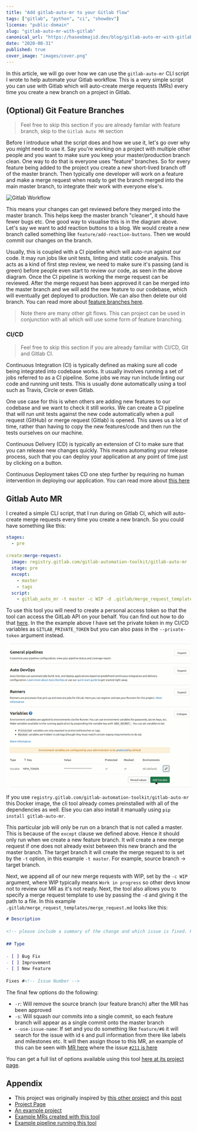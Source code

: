 ```yaml
---
title: "Add gitlab-auto-mr to your Gitlab flow"
tags: ["gitlab", "python", "ci", "showdev"]
license: "public-domain"
slug: "gitlab-auto-mr-with-gitlab"
canonical_url: "https://haseebmajid.dev/blog/gitlab-auto-mr-with-gitlab/"
date: "2020-08-31"
published: true
cover_image: "images/cover.png"
---
```


In this article, we will go over how we can use the `gitlab-auto-mr` CLI script I wrote to help automate your Gitlab
workflow. This is a very simple script you can use with Gitlab which will auto-create merge requests (MRs) every time you
create a new branch on a project in Gitlab.

## (Optional) Git Feature Branches

> Feel free to skip this section if you are already familar with feature branch, skip to the `Gitlab Auto MR` section

Before I introduce what the script does and how we use it, let's go over why you might need to use it.
Say you're working on a project with multiple other people and you want to make sure you keep your master/production
branch clean. One way to do that is everyone uses "feature" branches. So for every feature being added to the project
you create a new short-lived branch off of the master branch. Then typically one developer will work on a feature
and make a merge request when ready to get the branch merged into the main master branch, to integrate their work
with everyone else's.

![Gitlab Workflow](https://docs.gitlab.com/ee/ci/introduction/img/gitlab_workflow_example_11_9.png)

This means your changes can get reviewed before they merged into the master branch. This helps keep the master branch
"cleaner", it should have fewer bugs etc. One good way to visualise this is in the diagram above. Let's say we want
to add reaction buttons to a blog. We would create a new branch called something like `feature/add-reaction-buttons`.
Then we would commit our changes on the branch.

Usually, this is coupled with a CI pipeline which will auto-run against our code. It may run jobs like unit tests, linting
and static code analysis. This acts as a kind of first step review, we need to make sure it's passing (and is green) before
people even start to review our code, as seen in the above diagram. Once the CI pipeline is working the merge request can
be reviewed. After the merge request has been approved it can be merged into the master branch and we will add the new
feature to our codebase, which will eventually get deployed to production. We can also then delete our old branch.
You can read more about [feature branches here](https://www.atlassian.com/git/tutorials/comparing-workflows/feature-branch-workflow).

> Note there are many other git flows. This can project can be used in conjunction with all which will use some form of feature branching.

### CI/CD

> Feel free to skip this section if you are already familiar with CI/CD, Git and Gitlab CI.

Continuous Integration (CI) is typically defined as making sure all code being integrated into codebase works.
It usually involves running a set of jobs referred to as a CI pipeline. Some jobs we may run include linting our
code and running unit tests. This is usually done automatically using a tool such as Travis, Circle or even Gitlab.

One use case for this is when others are adding new features to our codebase and we want to check it
still works. We can create a CI pipeline that will run unit tests against the new code automatically when a pull request
(GitHub) or merge request (Gitlab) is opened. This saves us a lot of time, rather than having to copy the new
features/code and then run the tests ourselves on our machine.

Continuous Delivery (CD) is typically an extension of CI to make sure that you can release new changes quickly.
This means automating your release process, such that you can deploy your application at any point of time just
by clicking on a button.

Continuous Deployment takes CD one step further by requiring no human intervention in deploying our application.
You can read more about [this here](https://www.atlassian.com/continuous-delivery/principles/continuous-integration-vs-delivery-vs-deployment)

## Gitlab Auto MR

I created a simple CLI script, that I run during on Gitlab CI, which will auto-create merge requests every time you create a new branch.
So you could have something like this:

```yml
stages:
  - pre

create:merge-request:
  image: registry.gitlab.com/gitlab-automation-toolkit/gitlab-auto-mr
  stage: pre
  except:
    - master
    - tags
  script:
    - gitlab_auto_mr -t master -c WIP -d .gitlab/merge_request_templates/merge_request.md -r -s --use-issue-name
```

To use this tool you will need to create a personal access token so that the tool can access the GitLab API on your behalf.
You can find out how to do that [here](https://docs.gitlab.com/ee/user/profile/personal_access_tokens.html). In the
the example above I have set the private token in my CI/CD variables as `GITLAB_PRIVATE_TOKEN` but you can also pass in the
`--private-token` argument instead.

![CI/CD Variables in Gitlab CI](images/ci-vars.gif)

If you use `registry.gitlab.com/gitlab-automation-toolkit/gitlab-auto-mr` this Docker image, the cli tool already
comes preinstalled with all of the dependencies as well. Else you can also install it manually using
`pip install gitlab-auto-mr`.

This particular job will only be run on a branch that is not called a master. This is because of the `except` clause
we defined above. Hence it should only run when we create a new feature branch. It will create a new merge request
if one does not already exist between this new branch and the master branch. The target branch it will create the
merge request to is set by the `-t` option, in this example `-t master`. For example, source branch -> target branch.

Next, we append all of our new merge requests with WIP, set by the `-c WIP` argument, where WIP typically means
`Work in progress` so other devs know not to review our MR as it's not ready. Next, the tool also allows you to
specify a merge request template to use by passing the `-d` and giving it the path to a file. In this example
`.gitlab/merge_request_templates/merge_request.md` looks like this:

```md
# Description

<!-- please include a summary of the change and which issue is fixed. Please also include relevant motivation and context. List any dependencies that are required for this change. -->

## Type

- [ ] Bug Fix
- [ ] Improvement
- [ ] New Feature

Fixes #<!-- Issue Number -->
```

The final few options do the following:

- `-r`: Will remove the source branch (our feature branch) after the MR has been approved
- `-s`: Will squash our commits into a single commit, so each feature branch will appear as a single commit onto the master branch
- `--use-issue-name`: If set and you do something like `feature/#6` it will search for the issue with id `6` and pull information from there like labels and milestones etc. It will then assign those to this MR, an example of this can be seen with [MR here](https://gitlab.com/hmajid2301/stegappasaurus/-/merge_requests/196) where the issue [`#211` is here](https://gitlab.com/hmajid2301/stegappasaurus/-/issues/211)

You can get a full list of options available using this tool
[here at its project page](https://gitlab.com/gitlab-automation-toolkit/gitlab-auto-mr).

## Appendix

- This project was originally inspired by [this other project](https://gitlab.com/tmaier/gitlab-auto-merge-request) and this [post](https://rpadovani.com/open-mr-gitlab-ci)
- [Project Page](https://gitlab.com/gitlab-automation-toolkit/gitlab-auto-mr)
- [An example project](https://gitlab.com/hmajid2301/stegappasaurus/-/blob/84d48e80d77a04870b748d2ac62e2cb698f17db8/.gitlab-ci.yml)
- [Example MRs created with this tool](https://gitlab.com/hmajid2301/stegappasaurus/-/merge_requests/176)
- [Example pipeline running this tool](https://gitlab.com/hmajid2301/stegappasaurus/-/pipelines/120105476)
